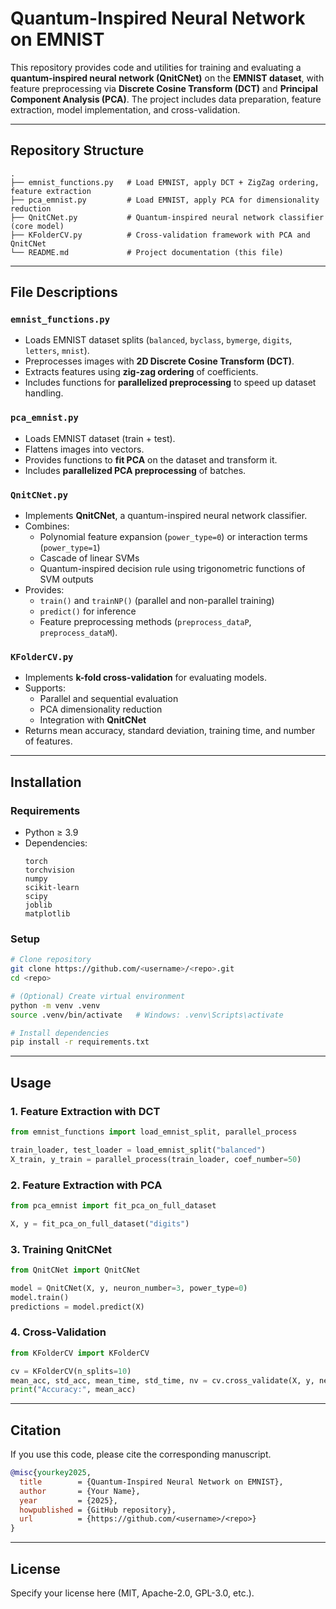 # Quantum-Inspired Neural Network on EMNIST

This repository provides code and utilities for training and evaluating a **quantum-inspired neural network (QnitCNet)** on the **EMNIST dataset**, with feature preprocessing via **Discrete Cosine Transform (DCT)** and **Principal Component Analysis (PCA)**. The project includes data preparation, feature extraction, model implementation, and cross-validation.

---

## Repository Structure

```
.
├── emnist_functions.py   # Load EMNIST, apply DCT + ZigZag ordering, feature extraction
├── pca_emnist.py         # Load EMNIST, apply PCA for dimensionality reduction
├── QnitCNet.py           # Quantum-inspired neural network classifier (core model)
├── KFolderCV.py          # Cross-validation framework with PCA and QnitCNet
└── README.md             # Project documentation (this file)
```

---

## File Descriptions

### `emnist_functions.py`
- Loads EMNIST dataset splits (`balanced`, `byclass`, `bymerge`, `digits`, `letters`, `mnist`).  
- Preprocesses images with **2D Discrete Cosine Transform (DCT)**.  
- Extracts features using **zig-zag ordering** of coefficients.  
- Includes functions for **parallelized preprocessing** to speed up dataset handling.

### `pca_emnist.py`
- Loads EMNIST dataset (train + test).  
- Flattens images into vectors.  
- Provides functions to **fit PCA** on the dataset and transform it.  
- Includes **parallelized PCA preprocessing** of batches.

### `QnitCNet.py`
- Implements **QnitCNet**, a quantum-inspired neural network classifier.  
- Combines:
  - Polynomial feature expansion (`power_type=0`) or interaction terms (`power_type=1`)  
  - Cascade of linear SVMs  
  - Quantum-inspired decision rule using trigonometric functions of SVM outputs  
- Provides:
  - `train()` and `trainNP()` (parallel and non-parallel training)  
  - `predict()` for inference  
  - Feature preprocessing methods (`preprocess_dataP`, `preprocess_dataM`).

### `KFolderCV.py`
- Implements **k-fold cross-validation** for evaluating models.  
- Supports:
  - Parallel and sequential evaluation  
  - PCA dimensionality reduction  
  - Integration with **QnitCNet**  
- Returns mean accuracy, standard deviation, training time, and number of features.

---

## Installation

### Requirements
- Python ≥ 3.9  
- Dependencies:
  ```
  torch
  torchvision
  numpy
  scikit-learn
  scipy
  joblib
  matplotlib
  ```

### Setup
```bash
# Clone repository
git clone https://github.com/<username>/<repo>.git
cd <repo>

# (Optional) Create virtual environment
python -m venv .venv
source .venv/bin/activate   # Windows: .venv\Scripts\activate

# Install dependencies
pip install -r requirements.txt
```

---

## Usage

### 1. Feature Extraction with DCT
```python
from emnist_functions import load_emnist_split, parallel_process

train_loader, test_loader = load_emnist_split("balanced")
X_train, y_train = parallel_process(train_loader, coef_number=50)
```

### 2. Feature Extraction with PCA
```python
from pca_emnist import fit_pca_on_full_dataset

X, y = fit_pca_on_full_dataset("digits")
```

### 3. Training QnitCNet
```python
from QnitCNet import QnitCNet

model = QnitCNet(X, y, neuron_number=3, power_type=0)
model.train()
predictions = model.predict(X)
```

### 4. Cross-Validation
```python
from KFolderCV import KFolderCV

cv = KFolderCV(n_splits=10)
mean_acc, std_acc, mean_time, std_time, nv = cv.cross_validate(X, y, neurons=3, n_components=30, model_type=0)
print("Accuracy:", mean_acc)
```

---

## Citation

If you use this code, please cite the corresponding manuscript.

```bibtex
@misc{yourkey2025,
  title        = {Quantum-Inspired Neural Network on EMNIST},
  author       = {Your Name},
  year         = {2025},
  howpublished = {GitHub repository},
  url          = {https://github.com/<username>/<repo>}
}
```

---

## License

Specify your license here (MIT, Apache-2.0, GPL-3.0, etc.).
